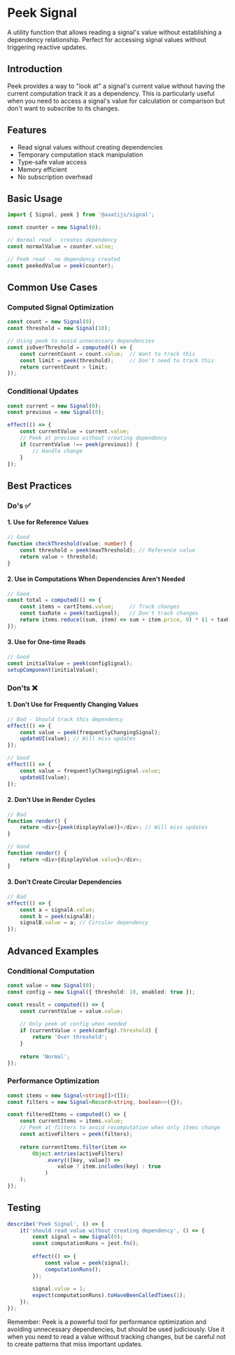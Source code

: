 # Peek Signal

A utility function that allows reading a signal's value without establishing a dependency relationship. Perfect for accessing signal values without triggering reactive updates.

## Introduction
Peek provides a way to "look at" a signal's current value without having the current computation track it as a dependency. This is particularly useful when you need to access a signal's value for calculation or comparison but don't want to subscribe to its changes.

## Features
- Read signal values without creating dependencies
- Temporary computation stack manipulation
- Type-safe value access
- Memory efficient
- No subscription overhead

## Basic Usage

```typescript
import { Signal, peek } from '@avatijs/signal';

const counter = new Signal(0);

// Normal read - creates dependency
const normalValue = counter.value;

// Peek read - no dependency created
const peekedValue = peek(counter);
```

## Common Use Cases

### Computed Signal Optimization
```typescript
const count = new Signal(0);
const threshold = new Signal(10);

// Using peek to avoid unnecessary dependencies
const isOverThreshold = computed(() => {
    const currentCount = count.value;  // Want to track this
    const limit = peek(threshold);     // Don't need to track this
    return currentCount > limit;
});
```

### Conditional Updates
```typescript
const current = new Signal(0);
const previous = new Signal(0);

effect(() => {
    const currentValue = current.value;
    // Peek at previous without creating dependency
    if (currentValue !== peek(previous)) {
        // Handle change
    }
});
```

## Best Practices

### Do's ✅

#### 1. Use for Reference Values
```typescript
// Good
function checkThreshold(value: number) {
    const threshold = peek(maxThreshold); // Reference value
    return value > threshold;
}
```

#### 2. Use in Computations When Dependencies Aren't Needed
```typescript
// Good
const total = computed(() => {
    const items = cartItems.value;     // Track changes
    const taxRate = peek(taxSignal);   // Don't track changes
    return items.reduce((sum, item) => sum + item.price, 0) * (1 + taxRate);
});
```

#### 3. Use for One-time Reads
```typescript
// Good
const initialValue = peek(configSignal);
setupComponent(initialValue);
```

### Don'ts ❌

#### 1. Don't Use for Frequently Changing Values
```typescript
// Bad - Should track this dependency
effect(() => {
    const value = peek(frequentlyChangingSignal);
    updateUI(value); // Will miss updates
});

// Good
effect(() => {
    const value = frequentlyChangingSignal.value;
    updateUI(value);
});
```

#### 2. Don't Use in Render Cycles
```typescript
// Bad
function render() {
    return <div>{peek(displayValue)}</div>; // Will miss updates
}

// Good
function render() {
    return <div>{displayValue.value}</div>;
}
```

#### 3. Don't Create Circular Dependencies
```typescript
// Bad
effect(() => {
    const a = signalA.value;
    const b = peek(signalB);
    signalB.value = a; // Circular dependency
});
```

## Advanced Examples

### Conditional Computation
```typescript
const value = new Signal(0);
const config = new Signal({ threshold: 10, enabled: true });

const result = computed(() => {
    const currentValue = value.value;
    
    // Only peek at config when needed
    if (currentValue > peek(config).threshold) {
        return 'Over threshold';
    }
    
    return 'Normal';
});
```

### Performance Optimization
```typescript
const items = new Signal<string[]>([]);
const filters = new Signal<Record<string, boolean>>({});

const filteredItems = computed(() => {
    const currentItems = items.value;
    // Peek at filters to avoid recomputation when only items change
    const activeFilters = peek(filters);
    
    return currentItems.filter(item => 
        Object.entries(activeFilters)
            .every(([key, value]) => 
                value ? item.includes(key) : true
            )
    );
});
```
 

## Testing
```typescript
describe('Peek Signal', () => {
    it('should read value without creating dependency', () => {
        const signal = new Signal(0);
        const computationRuns = jest.fn();
        
        effect(() => {
            const value = peek(signal);
            computationRuns();
        });
        
        signal.value = 1;
        expect(computationRuns).toHaveBeenCalledTimes(1);
    });
});
```

Remember: Peek is a powerful tool for performance optimization and avoiding unnecessary dependencies, but should be used judiciously. Use it when you need to read a value without tracking changes, but be careful not to create patterns that miss important updates.
